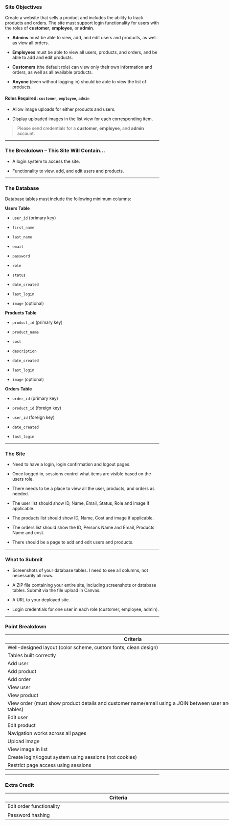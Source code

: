 <p>&nbsp;</p>
<h3><strong>Site Objectives</strong></h3>
<p>Create a website that sells a product and includes the ability to track products and orders. The site must support login functionality for users with the roles of <strong>customer</strong>, <strong>employee</strong>, or <strong>admin</strong>.</p>
<ul>
    <li>
        <p><strong>Admins</strong> must be able to view, add, and edit users and products, as well as view all orders.</p>
    </li>
    <li>
        <p><strong>Employees</strong> must be able to view all users, products, and orders, and be able to add and edit products.</p>
    </li>
    <li>
        <p><strong>Customers</strong> (the default role) can view only their own information and orders, as well as all available products.</p>
    </li>
    <li>
        <p><strong>Anyone</strong> (even without logging in) should be able to view the list of products.</p>
    </li>
</ul>
<h4><strong>Roles Required</strong>: <code>customer</code>, <code>employee</code>, <code>admin</code></h4>
<ul>
    <li>
        <p>Allow image uploads for either products and users.</p>
    </li>
    <li>
        <p>Display uploaded images in the list view for each corresponding item.</p>
    </li>
</ul>
<blockquote>
    <p>Please send credentials for a <strong>customer</strong>, <strong>employee</strong>, and <strong>admin</strong> account.</p>
</blockquote>
<hr />
<h3><strong>The Breakdown &ndash; This Site Will Contain&hellip;</strong></h3>
<ul>
    <li>
        <p>A login system to access the site.</p>
    </li>
    <li>
        <p>Functionality to view, add, and edit users and products.</p>
    </li>
</ul>
<hr />
<h3><strong>The Database</strong></h3>
<p>Database tables must include the following minimum columns:</p>
<p><strong>Users Table</strong></p>
<ul>
    <li>
        <p><code>user_id</code> (primary key)</p>
    </li>
    <li>
        <p><code>first_name</code></p>
    </li>
    <li>
        <p><code>last_name</code></p>
    </li>
    <li>
        <p><code>email</code></p>
    </li>
    <li>
        <p><code>password</code></p>
    </li>
    <li>
        <p><code>role</code></p>
    </li>
    <li>
        <p><code>status</code></p>
    </li>
    <li>
        <p><code>date_created</code></p>
    </li>
    <li>
        <p><code>last_login</code></p>
    </li>
    <li>
        <p><code>image</code> (optional)</p>
    </li>
</ul>
<p><strong>Products Table</strong></p>
<ul>
    <li>
        <p><code>product_id</code> (primary key)</p>
    </li>
    <li>
        <p><code>product_name</code></p>
    </li>
    <li>
        <p><code>cost</code></p>
    </li>
    <li>
        <p><code>description</code></p>
    </li>
    <li>
        <p><code>date_created</code></p>
    </li>
    <li>
        <p><code>last_login</code></p>
    </li>
    <li>
        <p><code>image</code> (optional)</p>
    </li>
</ul>
<p><strong>Orders Table</strong></p>
<ul>
    <li>
        <p><code>order_id</code> (primary key)</p>
    </li>
    <li>
        <p><code>product_id</code> (foreign key)</p>
    </li>
    <li>
        <p><code>user_id</code> (foreign key)</p>
    </li>
    <li>
        <p><code>date_created</code></p>
    </li>
    <li>
        <p><code>last_login</code></p>
    </li>
</ul>
<hr />
<h3><strong>The Site</strong></h3>
<ul>
    <li>
        <p><span style="font-weight: 400;">Need to have a login, login confirmation and logout pages.&nbsp;</span></p>
    </li>
    <li>
        <p><span style="font-weight: 400;">Once logged in, sessions control what items are visible based on the users role.</span></p>
    </li>
    <li>
        <p><span style="font-weight: 400;">There needs to be a place to view all the user, products, and orders as needed.</span></p>
    </li>
    <li>
        <p><span style="font-weight: 400;">The user list should show ID, Name, Email, Status, Role and image if applicable.</span></p>
    </li>
    <li>
        <p><span style="font-weight: 400;">The products list should show ID, Name, Cost and image if applicable.</span></p>
    </li>
    <li>
        <p><span style="font-weight: 400;">The orders list should show the ID, Persons Name and Email, Products Name and cost.</span></p>
    </li>
    <li>
        <p><span style="font-weight: 400;">There should be a page to add and edit users and products. </span></p>
    </li>
</ul>
<hr />
<h3><strong>What to Submit</strong></h3>
<ul>
    <li>Screenshots of your database tables. I need to see all columns, not necessarily all rows.</li>
    <li>
        <p>A ZIP file containing your entire site, including screenshots or database tables. Submit via the file upload in Canvas.</p>
    </li>
    <li>
        <p>A URL to your deployed site.</p>
    </li>
    <li>
        <p>Login credentials for one user in each role (customer, employee, admin).</p>
    </li>
</ul>
<hr />
<h3><strong>Point Breakdown</strong></h3>
<table style="border-collapse: collapse; width: 900px;" cellpadding="6px">
    <thead>
        <tr>
            <th style="width: 94.2687%;"><strong>Criteria</strong></th>
            <th style="width: 5.72048%;"><strong>Points</strong></th>
        </tr>
    </thead>
    <tbody>
        <tr>
            <td style="width: 94.2687%;">Well-designed layout (color scheme, custom fonts, clean design)</td>
            <td style="width: 5.72048%;">30</td>
        </tr>
        <tr>
            <td style="width: 94.2687%;">Tables built correctly</td>
            <td style="width: 5.72048%;">50</td>
        </tr>
        <tr>
            <td style="width: 94.2687%;">Add user</td>
            <td style="width: 5.72048%;">10</td>
        </tr>
        <tr>
            <td style="width: 94.2687%;">Add product</td>
            <td style="width: 5.72048%;">10</td>
        </tr>
        <tr>
            <td style="width: 94.2687%;">Add order</td>
            <td style="width: 5.72048%;">10</td>
        </tr>
        <tr>
            <td style="width: 94.2687%;">View user</td>
            <td style="width: 5.72048%;">10</td>
        </tr>
        <tr>
            <td style="width: 94.2687%;">View product</td>
            <td style="width: 5.72048%;">10</td>
        </tr>
        <tr>
            <td style="width: 94.2687%;">View order (must show product details and customer name/email using a JOIN between user and product tables)</td>
            <td style="width: 5.72048%;">10</td>
        </tr>
        <tr>
            <td style="width: 94.2687%;">Edit user</td>
            <td style="width: 5.72048%;">10</td>
        </tr>
        <tr>
            <td style="width: 94.2687%;">Edit product</td>
            <td style="width: 5.72048%;">10</td>
        </tr>
        <tr>
            <td style="width: 94.2687%;">Navigation works across all pages</td>
            <td style="width: 5.72048%;">10</td>
        </tr>
        <tr>
            <td style="width: 94.2687%;">Upload image</td>
            <td style="width: 5.72048%;">10</td>
        </tr>
        <tr>
            <td style="width: 94.2687%;">View image in list</td>
            <td style="width: 5.72048%;">10</td>
        </tr>
        <tr>
            <td style="width: 94.2687%;">Create login/logout system using sessions (not cookies)</td>
            <td style="width: 5.72048%;">10</td>
        </tr>
        <tr>
            <td style="width: 94.2687%;">Restrict page access using sessions</td>
            <td style="width: 5.72048%;">10</td>
        </tr>
    </tbody>
</table>
<hr />
<h3><strong>Extra Credit</strong></h3>
<table style="border-collapse: collapse; width: 900px;" cellpadding="10px">
    <thead>
        <tr style="height: 26.8892px;">
            <th style="width: 750.67px; height: 26.8892px;"><strong>Criteria</strong></th>
            <th style="width: 148.42px; height: 26.8892px;"><strong>Points</strong></th>
        </tr>
    </thead>
    <tbody>
        <tr style="height: 28.8778px;">
            <td style="width: 750.67px; height: 28.8778px;">Edit order functionality</td>
            <td style="width: 148.42px; height: 28.8778px;">10</td>
        </tr>
        <tr style="height: 28.8778px;">
            <td style="width: 750.67px; height: 28.8778px;">Password hashing</td>
            <td style="width: 148.42px; height: 28.8778px;">10</td>
        </tr>
    </tbody>
</table>
<p>&nbsp;</p>